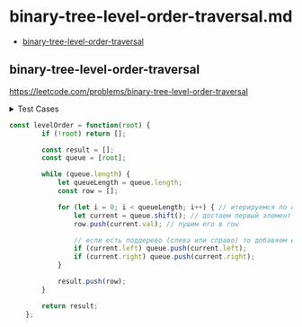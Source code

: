 # binary-tree-level-order-traversal.md

+ [binary-tree-level-order-traversal](#binary-tree-level-order-traversal)

## binary-tree-level-order-traversal

https://leetcode.com/problems/binary-tree-level-order-traversal

<details><summary>Test Cases</summary><blockquote>

``` javascript
    // [3,9,20,null,null,15,7]
    // [[3],[9,20],[15,7]]

    // [1]
    // [[1]]

    // []
    // []
```

</blockquote></details>

``` javascript
const levelOrder = function(root) {
        if (!root) return [];

        const result = [];
        const queue = [root];

        while (queue.length) {
            let queueLength = queue.length;
            const row = [];

            for (let i = 0; i < queueLength; i++) { // итерируемся по queue
                let current = queue.shift(); // достаем первый элемент из queue
                row.push(current.val); // пушим его в row

                // если есть поддерево (слева или справо) то добавяем его в очередь
                if (current.left) queue.push(current.left);
                if (current.right) queue.push(current.right);
            }

            result.push(row);
        }

        return result;
    };
```


